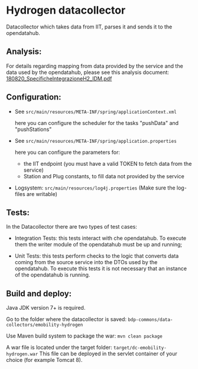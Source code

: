 Hydrogen datacollector
=========================

Datacollector which takes data from IIT, parses it and sends it to the opendatahub.

## Analysis:

For details regarding mapping from data provided by the service and the data used by the opendatahub, please see this analysis document:
[180820_SpecificheIntegrazioneH2_IDM.pdf](documentation/180820_SpecificheIntegrazioneH2_IDM.pdf)

## Configuration:
  - See `src/main/resources/META-INF/spring/applicationContext.xml`

    here you can configure the scheduler for the tasks "pushData" and "pushStations"

  - See `src/main/resources/META-INF/spring/application.properties`

    here you can configure the parameters for:
    - the IIT endpoint (you must have a valid TOKEN to fetch data from the service)
    - Station and Plug constants, to fill data not provided by the service
    

  - Logsystem: `src/main/resources/log4j.properties` (Make sure the log-files are writable)

## Tests:

In the Datacollector there are two types of test cases:

 - Integration Tests: this tests interact with che opendatahub. To execute them the writer module of the opendatahub must be up and running;


 - Unit Tests: this tests perform checks to the logic that converts data coming from the source service into the DTOs used by the opendatahub. To execute this tests it is not necessary that an instance of the opendatahub is running.


## Build and deploy:

Java JDK version 7+ is required.

Go to the folder where the datacollector is saved: `bdp-commons/data-collectors/emobility-hydrogen`

Use Maven build system to package the war: `mvn clean package`

A war file is located under the target folder: `target/dc-emobility-hydrogen.war`
This file can be deployed in the servlet container of your choice (for example Tomcat 8).

